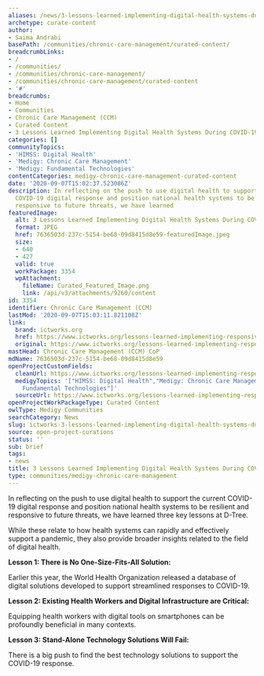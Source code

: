 ```yaml
---
aliases: /news/3-lessons-learned-implementing-digital-health-systems-during-covid-19
archetype: curate-content
author:
- Saima Andrabi
basePath: /communities/chronic-care-management/curated-content/
breadcrumbLinks:
- /
- /communities/
- /communities/chronic-care-management/
- /communities/chronic-care-management/curated-content
- '#'
breadcrumbs:
- Home
- Communities
- Chronic Care Management (CCM)
- Curated Content
- 3 Lessons Learned Implementing Digital Health Systems During COVID-19
categories: []
communityTopics:
- 'HIMSS: Digital Health'
- 'Medigy: Chronic Care Management'
- 'Medigy: Fundamental Technologies'
contentCategories: medigy-chronic-care-management-curated-content
date: '2020-09-07T15:02:37.523086Z'
description: In reflecting on the push to use digital health to support the current
  COVID-19 digital response and position national health systems to be resilient and
  responsive to future threats, we have learned
featuredImage:
  alt: 3 Lessons Learned Implementing Digital Health Systems During COVID-19
  format: JPEG
  href: 7636503d-237c-5154-be68-09d8415d8e59-featuredImage.jpeg
  size:
  - 640
  - 427
  valid: true
  workPackage: 3354
  wpAttachment:
    fileName: Curated_Featured_Image.png
    link: /api/v3/attachments/9260/content
id: 3354
identifier: Chronic Care Management (CCM)
lastMod: '2020-09-07T15:03:11.821108Z'
link:
  brand: ictworks.org
  href: https://www.ictworks.org/lessons-learned-implementing-responsive-digital-health-systems-covid-19/#.X1YlFXkzbIU
  original: https://www.ictworks.org/lessons-learned-implementing-responsive-digital-health-systems-covid-19/#.X1YlFXkzbIU
mastHead: Chronic Care Management (CCM) CoP
mdName: 7636503d-237c-5154-be68-09d8415d8e59
openProjectCustomFields:
  cleanUrl: https://www.ictworks.org/lessons-learned-implementing-responsive-digital-health-systems-covid-19/#.X1YlFXkzbIU
  medigyTopics: '["HIMSS: Digital Health","Medigy: Chronic Care Management","Medigy:
    Fundamental Technologies"]'
  sourceUrl: https://www.ictworks.org/lessons-learned-implementing-responsive-digital-health-systems-covid-19/#.X1YlFXkzbIU
openProjectWorkPackageType: Curated Content
owlType: Medigy Communities
searchCategory: News
slug: ictworks-3-lessons-learned-implementing-digital-health-systems-during-covid-19
source: open-project-curations
status: ''
sub: brief
tags:
- news
title: 3 Lessons Learned Implementing Digital Health Systems During COVID-19
type: communities/medigy-chronic-care-management
---
```


<p>In reflecting on the push to use digital health to support the current COVID-19 digital response and position national health systems to be resilient and responsive to future threats, we have learned three key lessons at D-Tree.</p><p>While these relate to how health systems can rapidly and effectively support a pandemic, they also provide broader insights related to the field of digital health.</p><p><strong>Lesson 1: There is No One-Size-Fits-All Solution:</strong></p><p>Earlier this year, the World Health Organization released a database of digital solutions developed to support streamlined responses to COVID-19.</p><p><strong>Lesson 2: Existing Health Workers and Digital Infrastructure are Critical:</strong></p><p>Equipping health workers with digital tools on smartphones can be profoundly beneficial in many contexts.</p><p><strong>Lesson 3: Stand-Alone Technology Solutions Will Fail:</strong></p><p>There is a big push to find the best technology solutions to support the COVID-19 response.</p>